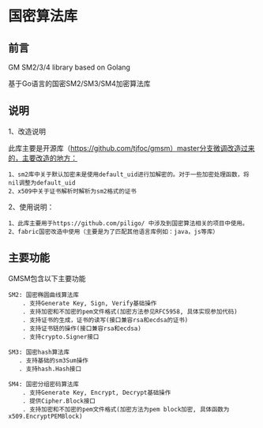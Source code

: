 # 国密算法库



## 前言

GM SM2/3/4 library based on Golang

基于Go语言的国密SM2/SM3/SM4加密算法库

## 说明

1、改造说明

此库主要是开源库（https://github.com/tjfoc/gmsm）master分支微调改造过来的，主要改造的地方：

```
1、sm2库中关于默认加密未是使用default_uid进行加解密的。对于一些加密处理函数，将nil调整为default_uid
2、x509中关于证书解析时解析为sm2格式的证书
```

2、使用说明：

```
1、此库主要用于https://github.com/piligo/ 中涉及到国密算法相关的项目中使用。
2、fabric国密改造中使用（主要是为了匹配其他语言库例如：java，js等库）
```

## 主要功能


GMSM包含以下主要功能

    SM2: 国密椭圆曲线算法库
        . 支持Generate Key, Sign, Verify基础操作
        . 支持加密和不加密的pem文件格式(加密方法参见RFC5958, 具体实现参加代码)
        . 支持证书的生成，证书的读写(接口兼容rsa和ecdsa的证书)
        . 支持证书链的操作(接口兼容rsa和ecdsa)
        . 支持crypto.Signer接口
    
    SM3: 国密hash算法库
       . 支持基础的sm3Sum操作
       . 支持hash.Hash接口
    
    SM4: 国密分组密码算法库
        . 支持Generate Key, Encrypt, Decrypt基础操作
        . 提供Cipher.Block接口
        . 支持加密和不加密的pem文件格式(加密方法为pem block加密, 具体函数为x509.EncryptPEMBlock)
